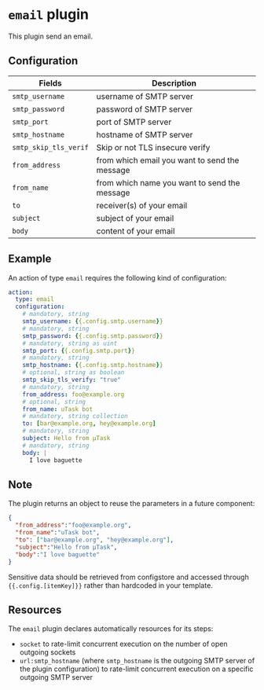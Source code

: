 # `email` plugin

This plugin send an email.

## Configuration

|Fields|Description
|---|---
| `smtp_username` | username of SMTP server
| `smtp_password` | password of SMTP server
| `smtp_port` | port of SMTP server
| `smtp_hostname` | hostname of SMTP server
| `smtp_skip_tls_verif` | Skip or not TLS insecure verify
| `from_address` | from which email you want to send the message
| `from_name` | from which name you want to send the message
| `to` | receiver(s) of your email
| `subject` | subject of your email
| `body` | content of your email

## Example

An action of type `email` requires the following kind of configuration:

```yaml
action:
  type: email
  configuration:
    # mandatory, string
    smtp_username: {{.config.smtp.username}}
    # mandatory, string
    smtp_password: {{.config.smtp.password}}
    # mandatory, string as uint
    smtp_port: {{.config.smtp.port}}
    # mandatory, string
    smtp_hostname: {{.config.smtp.hostname}}
    # optional, string as boolean
    smtp_skip_tls_verify: "true"
    # mandatory, string
    from_address: foo@example.org
    # optional, string
    from_name: uTask bot
    # mandatory, string collection
    to: [bar@example.org, hey@example.org]
    # mandatory, string
    subject: Hello from µTask
    # mandatory, string
    body: |
      I love baguette
```

## Note

The plugin returns an object to reuse the parameters in a future component:

```json
{
  "from_address":"foo@example.org",
  "from_name":"uTask bot",
  "to": ["bar@example.org", "hey@example.org"],
  "subject":"Hello from µTask",
  "body":"I love baguette"
}
```

Sensitive data should be retrieved from configstore and accessed through `{{.config.[itemKey]}}` rather than hardcoded in your template.

## Resources

The `email` plugin declares automatically resources for its steps:
- `socket` to rate-limit concurrent execution on the number of open outgoing sockets
- `url:smtp_hostname` (where `smtp_hostname` is the outgoing SMTP server of the plugin configuration) to rate-limit concurrent execution on a specific outgoing SMTP server